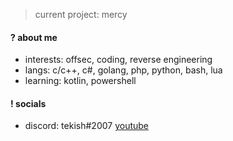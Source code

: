 > current project: mercy

#### ? about me
- interests: offsec, coding, reverse engineering
- langs: c/c++, c#, golang, php, python, bash, lua
- learning: kotlin, powershell

#### ! socials
- discord: tekish#2007
[youtube]([https://www.google.com](https://www.youtube.com/@federational))
